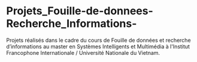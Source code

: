 # Projets_Fouille-de-donnees-Recherche_Informations-
Projets réalisés dans le cadre du cours de Fouille de données et recherche d’informations au master en Systèmes Intelligents et Multimédia à l'Institut Francophone Internationale / Université Nationale du Vietnam.
